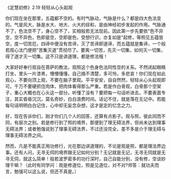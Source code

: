 
《定慧初修》2.19 轻轻从心头起观

你们现在坐在那里，五蕴都不空的。有时气脉动，气脉是什么？都是四大色法变的。气是风大，脉是水大、地大、火大的综和，是由神经初步发起的作用。气脉通不了，色法空不了，身心空不了，实相般若无法现前。因此第一步先要依"色不异空，空不异色，色即是空，空即是色，受想行识，亦复如是"起修，等照见五蕴皆空，度一切苦厄，四谛中便没有苦谛，灭了苦谛即道谛，而五蕴就是集谛，一个般若观心法门便把"苦集灭道"贯彻尽了。要离一切苦，先灭一切集，如何灭一切集，得了道才灭一切集。这不只是讲道理，都是修法哦！

大家好好奉行观自在菩萨的教法，观照这个色身色法同性空的关系。不然闭起眼睛打坐，里头一片漆黑，懵懵懂懂，自己搞不清楚，多可怜，多悲哀！你们现在如此观心，不要向顶上观，不要在脑子里观。平平安安，自自然然，轻轻从心头起观即可。千万不要硬抓住肉体，把肉体看得那么严重。若是作白骨观，白骨那个空架子，重心大概也在心头这一部分。听懂了没有？要把每一句话听进去，不要表面专注，其实昏昏沉沉，莫名奇妙，白白浪费时间。话记不住，就是落在无记中。若能每句话明明白白记住，心中却无妄念杂想，这才是定的忆念之力。

好，现在告诉你们，刚才你们几个人的回答，还算有点影子。观与照，彼此同而不同，有层次之别。若是修行到了照的境界，那便到了理无碍法界，但尚未达到理事无碍法界；或者勉强说到了理事无碍法界，不过还没完全，差不多是介于理无碍与理事无碍法界之间。

然而，凡是不能真正用功修行，光在那边讲道理的，不论是观是照，都是理法界边事。还有人问，无寻无伺的境界跟无记如何分别？无记就是无记，无寻无伺就是无寻无伺，就这么简单！般若波罗密多的功行深时，自己自能分别，没有修，空谈妙理干嘛？（此时有同学问：观是修道位，照是见道位，对不对?师答：就功夫而言，勉强可以这么说，但还不真是。）